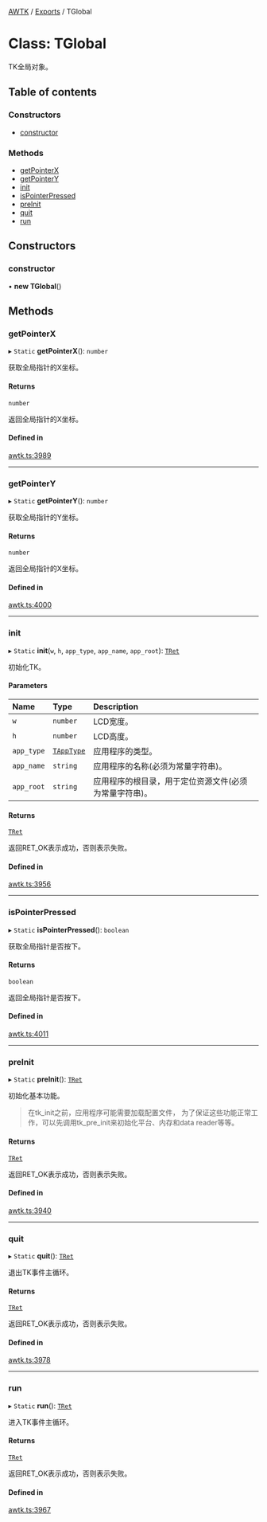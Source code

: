 [AWTK](../README.md) / [Exports](../modules.md) / TGlobal

# Class: TGlobal

TK全局对象。

## Table of contents

### Constructors

- [constructor](TGlobal.md#constructor)

### Methods

- [getPointerX](TGlobal.md#getpointerx)
- [getPointerY](TGlobal.md#getpointery)
- [init](TGlobal.md#init)
- [isPointerPressed](TGlobal.md#ispointerpressed)
- [preInit](TGlobal.md#preinit)
- [quit](TGlobal.md#quit)
- [run](TGlobal.md#run)

## Constructors

### constructor

• **new TGlobal**()

## Methods

### getPointerX

▸ `Static` **getPointerX**(): `number`

获取全局指针的X坐标。

#### Returns

`number`

返回全局指针的X坐标。

#### Defined in

[awtk.ts:3989](https://github.com/zlgopen/awtk-binding/blob/527f1f8/tools/code_gen/js/output/awtk.ts#L3989)

___

### getPointerY

▸ `Static` **getPointerY**(): `number`

获取全局指针的Y坐标。

#### Returns

`number`

返回全局指针的X坐标。

#### Defined in

[awtk.ts:4000](https://github.com/zlgopen/awtk-binding/blob/527f1f8/tools/code_gen/js/output/awtk.ts#L4000)

___

### init

▸ `Static` **init**(`w`, `h`, `app_type`, `app_name`, `app_root`): [`TRet`](../enums/TRet.md)

初始化TK。

#### Parameters

| Name | Type | Description |
| :------ | :------ | :------ |
| `w` | `number` | LCD宽度。 |
| `h` | `number` | LCD高度。 |
| `app_type` | [`TAppType`](../enums/TAppType.md) | 应用程序的类型。 |
| `app_name` | `string` | 应用程序的名称(必须为常量字符串)。 |
| `app_root` | `string` | 应用程序的根目录，用于定位资源文件(必须为常量字符串)。 |

#### Returns

[`TRet`](../enums/TRet.md)

返回RET_OK表示成功，否则表示失败。

#### Defined in

[awtk.ts:3956](https://github.com/zlgopen/awtk-binding/blob/527f1f8/tools/code_gen/js/output/awtk.ts#L3956)

___

### isPointerPressed

▸ `Static` **isPointerPressed**(): `boolean`

获取全局指针是否按下。

#### Returns

`boolean`

返回全局指针是否按下。

#### Defined in

[awtk.ts:4011](https://github.com/zlgopen/awtk-binding/blob/527f1f8/tools/code_gen/js/output/awtk.ts#L4011)

___

### preInit

▸ `Static` **preInit**(): [`TRet`](../enums/TRet.md)

初始化基本功能。
> 在tk_init之前，应用程序可能需要加载配置文件，
> 为了保证这些功能正常工作，可以先调用tk_pre_init来初始化平台、内存和data reader等等。

#### Returns

[`TRet`](../enums/TRet.md)

返回RET_OK表示成功，否则表示失败。

#### Defined in

[awtk.ts:3940](https://github.com/zlgopen/awtk-binding/blob/527f1f8/tools/code_gen/js/output/awtk.ts#L3940)

___

### quit

▸ `Static` **quit**(): [`TRet`](../enums/TRet.md)

退出TK事件主循环。

#### Returns

[`TRet`](../enums/TRet.md)

返回RET_OK表示成功，否则表示失败。

#### Defined in

[awtk.ts:3978](https://github.com/zlgopen/awtk-binding/blob/527f1f8/tools/code_gen/js/output/awtk.ts#L3978)

___

### run

▸ `Static` **run**(): [`TRet`](../enums/TRet.md)

进入TK事件主循环。

#### Returns

[`TRet`](../enums/TRet.md)

返回RET_OK表示成功，否则表示失败。

#### Defined in

[awtk.ts:3967](https://github.com/zlgopen/awtk-binding/blob/527f1f8/tools/code_gen/js/output/awtk.ts#L3967)
